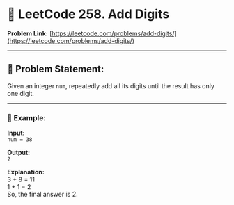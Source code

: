 # 🔢 LeetCode 258. Add Digits

**Problem Link:** [https://leetcode.com/problems/add-digits/](https://leetcode.com/problems/add-digits/)

---

## 🧠 Problem Statement:
Given an integer `num`, repeatedly add all its digits until the result has only one digit.

---

### 🔸 Example:

**Input:**  
`num = 38`  

**Output:**  
`2`  

**Explanation:**  
3 + 8 = 11  
1 + 1 = 2  
So, the final answer is 2.

